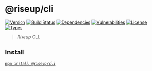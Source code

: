 # @riseup/cli

[![Version](https://img.shields.io/npm/v/@riseup/cli.svg)](https://www.npmjs.com/package/@riseup/cli) [![Build Status](https://img.shields.io/travis/rafamel/riseup/master.svg)](https://travis-ci.org/rafamel/riseup) [![Dependencies](https://img.shields.io/david/rafamel/riseup.svg?path=packages%2Fcli)](https://david-dm.org/rafamel/riseup?path=packages%2Fcli) [![Vulnerabilities](https://img.shields.io/snyk/vulnerabilities/npm/@riseup/cli.svg)](https://snyk.io/test/npm/@riseup/cli) [![License](https://img.shields.io/github/license/rafamel/riseup.svg)](https://github.com/rafamel/riseup/blob/master/LICENSE) [![Types](https://img.shields.io/npm/types/@riseup/cli.svg)](https://www.npmjs.com/package/@riseup/cli)

> _Riseup_ CLI.

## Install

[`npm install @riseup/cli`](https://www.npmjs.com/package/@riseup/cli)

